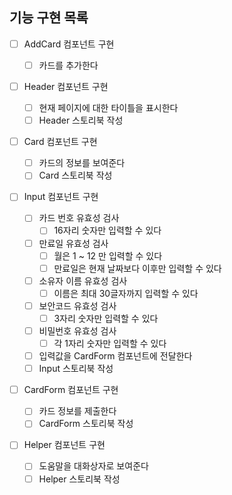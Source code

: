 ## 기능 구현 목록

- [ ] AddCard 컴포넌트 구현

  - [ ] 카드를 추가한다

- [ ] Header 컴포넌트 구현

  - [ ] 현재 페이지에 대한 타이틀을 표시한다
  - [ ] Header 스토리북 작성

- [ ] Card 컴포넌트 구현

  - [ ] 카드의 정보를 보여준다
  - [ ] Card 스토리북 작성

- [ ] Input 컴포넌트 구현

  - [ ] 카드 번호 유효성 검사
    - [ ] 16자리 숫자만 입력할 수 있다
  - [ ] 만료일 유효성 검사
    - [ ] 월은 1 ~ 12 만 입력할 수 있다
    - [ ] 만료일은 현재 날짜보다 이후만 입력할 수 있다
  - [ ] 소유자 이름 유효성 검사
    - [ ] 이름은 최대 30글자까지 입력할 수 있다
  - [ ] 보안코드 유효성 검사
    - [ ] 3자리 숫자만 입력할 수 있다
  - [ ] 비밀번호 유효성 검사
    - [ ] 각 1자리 숫자만 입력할 수 있다
  - [ ] 입력값을 CardForm 컴포넌트에 전달한다
  - [ ] Input 스토리북 작성

- [ ] CardForm 컴포넌트 구현

  - [ ] 카드 정보를 제출한다
  - [ ] CardForm 스토리북 작성

- [ ] Helper 컴포넌트 구현

  - [ ] 도움말을 대화상자로 보여준다
  - [ ] Helper 스토리북 작성
